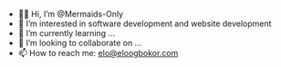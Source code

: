 - 🖐🏾 Hi, I’m @Mermaids-Only
- 👀 I’m interested in software development and website development
- 🌱 I’m currently learning ...
- 💞️ I’m looking to collaborate on ...
- 📫 How to reach me: elo@eloogbokor.com

<!---
Mermaids-Only/Mermaids-Only is a ✨ special ✨ repository because its `README.md` (this file) appears on your GitHub profile.
You can click the Preview link to take a look at your changes.
--->
